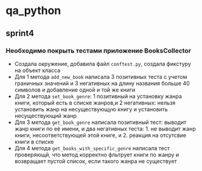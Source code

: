# qa_python

## sprint4

### Необходимо покрыть тестами приложение BooksCollector

- Создала окружение, добавила файл `cоnftest.py`, создала фикстуру на объект класса
- Для 1 метода `add_new_book` написала 3 позитивных теста с учетом граничных значений и 3 негативных на длину названия больше 40 символов и добавление одной и той же книги
- Для 2 метода `set_book_genre`: 1 позитивный на установку жанра книги, который есть в списке жанров,и 2 негативных: нельзя установить жанр на несуществующую книгу и установить несуществующий жанр
- Для 3 метода `get_book_genre` написала позитивный тест: выводит жанр книги по её имени, и два негативных теста: 1. не выводит жанр книги, несоответствующей этой книге, и 2. реакция на отсутсвие книги в списке
- Для 4 метода `get_books_with_specific_genre` написала тест проверяющй, что метод корректно фльтрует книги по жанру и возвращает пустой список, если такого жанра не существует

